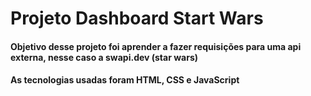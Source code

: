 # Projeto Dashboard Start Wars

#### Objetivo desse projeto foi aprender a fazer requisições para uma api externa, nesse caso a swapi.dev (star wars)

#### As tecnologias usadas foram HTML, CSS e JavaScript